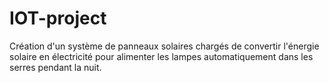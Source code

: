 # IOT-project
Création d'un système de panneaux solaires chargés de convertir l'énergie solaire en électricité pour alimenter les lampes automatiquement dans les serres pendant la nuit.
